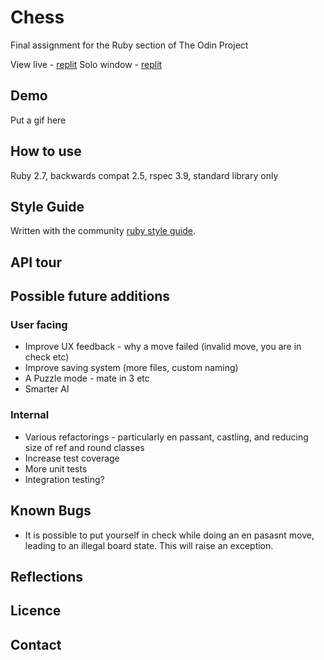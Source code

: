 # Chess
Final assignment for the Ruby section of The Odin Project

View live - [replit](https://repl.it/@HappyFrog/chess#README.md)
Solo window - [replit](https://chess.happyfrog.repl.run)

## Demo

Put a gif here

## How to use

Ruby 2.7, backwards compat 2.5, rspec 3.9, standard library only

## Style Guide

Written with the community [ruby style guide](https://rubystyle.guide/).

## API tour

## Possible future additions

### User facing
* Improve UX feedback - why a move failed (invalid move, you are in check etc)
* Improve saving system (more files, custom naming)
* A Puzzle mode - mate in 3 etc
* Smarter AI

### Internal
* Various refactorings - particularly en passant, castling, and reducing size of ref and round classes
* Increase test coverage
* More unit tests
* Integration testing?


## Known Bugs

* It is possible to put yourself in check while doing an en pasasnt move, leading to an illegal board state. This will raise an exception.

## Reflections

## Licence

## Contact
